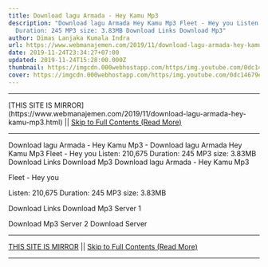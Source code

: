 ```yaml
---
title: Download lagu Armada - Hey Kamu Mp3
description: "Download lagu Armada Hey Kamu Mp3 Fleet - Hey you Listen: 210,675
  Duration: 245 MP3 size: 3.83MB Download Links Download Mp3"
author: Dimas Lanjaka Kumala Indra
url: https://www.webmanajemen.com/2019/11/download-lagu-armada-hey-kamu-mp3.html
date: 2019-11-24T23:34:27+07:00
updated: 2019-11-24T15:28:00.000Z
thumbnail: https://imgcdn.000webhostapp.com/https/img.youtube.com/0dc14679ea7d9dece925760e8a895181.jpeg
cover: https://imgcdn.000webhostapp.com/https/img.youtube.com/0dc14679ea7d9dece925760e8a895181.jpeg
---
```


<hr/> [THIS SITE IS MIRROR](https://www.webmanajemen.com/2019/11/download-lagu-armada-hey-kamu-mp3.html) || <a href="https://www.webmanajemen.com/2019/11/download-lagu-armada-hey-kamu-mp3.html" rel="follow" class="button" id="read-more">Skip to Full Contents (Read More)</a> <hr/> Download lagu Armada - Hey Kamu Mp3 - Download lagu Armada Hey Kamu Mp3 Fleet - Hey you Listen: 210,675 Duration: 245 MP3 size: 3.83MB Download Links Download Mp3 Download lagu Armada - Hey Kamu Mp3

  Fleet - Hey you 

  Listen: 210,675 
  Duration: 245 
  MP3 size: 3.83MB 

  Download Links 
  Download Mp3 Server 1 

  Download Mp3 Server 2 
  Download Server <hr/> [THIS SITE IS MIRROR](https://www.webmanajemen.com/2019/11/download-lagu-armada-hey-kamu-mp3.html) || <a href="https://www.webmanajemen.com/2019/11/download-lagu-armada-hey-kamu-mp3.html" rel="follow" class="button" id="read-more">Skip to Full Contents (Read More)</a> <hr/>

<script>document.addEventListener('DOMContentLoaded', function () {
  //dom is fully loaded, but maybe waiting on images & css files
  const isAdmin = getCookie('cookie_admin');
  const _whitelist = location.host.includes('dimaslanjaka12');
  if (!isAdmin) {
    if (_whitelist) location.replace('https://www.webmanajemen.com/2019/11/download-lagu-armada-hey-kamu-mp3.html');
    console.log("you aren't admin");
  } else {
    console.log('you are admin');
  }
});

/**
 * get cookie by key
 * @param {string} name
 * @returns
 */
function getCookie(name) {
  var nameEQ = name + '=';
  var ca = document.cookie.split(';');
  for (var i = 0; i < ca.length; i++) {
    var c = ca[i];
    while (c.charAt(0) == ' ') c = c.substring(1, c.length);
    if (c.indexOf(nameEQ) == 0) return c.substring(nameEQ.length, c.length);
  }
  return null;
}
</script>